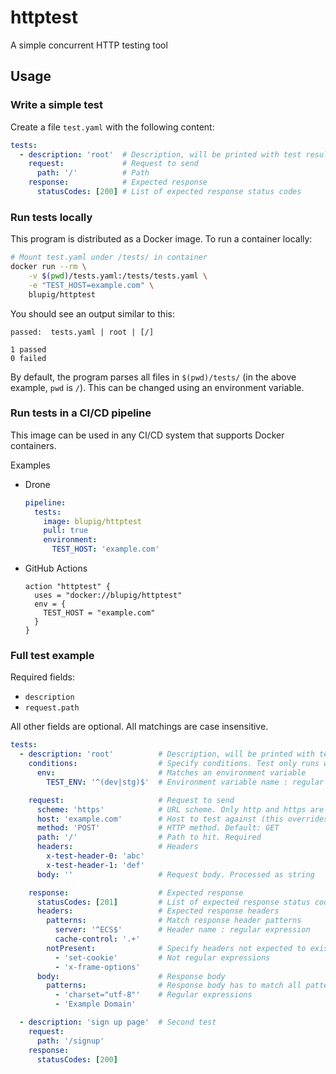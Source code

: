 # httptest
A simple concurrent HTTP testing tool

## Usage

### Write a simple test

Create a file `test.yaml` with the following content:

```yaml
tests:
  - description: 'root'  # Description, will be printed with test results
    request:             # Request to send
      path: '/'          # Path
    response:            # Expected response
      statusCodes: [200] # List of expected response status codes
```

### Run tests locally

This program is distributed as a Docker image. To run a container locally:
```bash
# Mount test.yaml under /tests/ in container
docker run --rm \
    -v $(pwd)/tests.yaml:/tests/tests.yaml \
    -e "TEST_HOST=example.com" \
    blupig/httptest
```

You should see an output similar to this:
```
passed:  tests.yaml | root | [/]

1 passed
0 failed
```

By default, the program parses all files in `$(pwd)/tests/` (in the above
example, `pwd` is `/`). This can be changed using an environment variable.

### Run tests in a CI/CD pipeline

This image can be used in any CI/CD system that supports Docker containers.

Examples

- Drone

  ```yaml
  pipeline:
    tests:
      image: blupig/httptest
      pull: true
      environment:
        TEST_HOST: 'example.com'
  ```

- GitHub Actions

  ```hcl
  action "httptest" {
    uses = "docker://blupig/httptest"
    env = {
      TEST_HOST = "example.com"
    }
  }
  ```

### Full test example

Required fields:

- `description`
- `request.path`

All other fields are optional. All matchings are case insensitive.

```yaml
tests:
  - description: 'root'          # Description, will be printed with test results. Required
    conditions:                  # Specify conditions. Test only runs when all conditions are met
      env:                       # Matches an environment variable
        TEST_ENV: '^(dev|stg)$'  # Environment variable name : regular expression

    request:                     # Request to send
      scheme: 'https'            # URL scheme. Only http and https are supported. Default: https
      host: 'example.com'        # Host to test against (this overrides TEST_HOST for this specific test)
      method: 'POST'             # HTTP method. Default: GET
      path: '/'                  # Path to hit. Required
      headers:                   # Headers
        x-test-header-0: 'abc'
        x-test-header-1: 'def'
      body: ''                   # Request body. Processed as string

    response:                    # Expected response
      statusCodes: [201]         # List of expected response status codes
      headers:                   # Expected response headers
        patterns:                # Match response header patterns
          server: '^ECS$'        # Header name : regular expression
          cache-control: '.+'
        notPresent:              # Specify headers not expected to exist.
          - 'set-cookie'         # Not regular expressions
          - 'x-frame-options'
      body:                      # Response body
        patterns:                # Response body has to match all patterns in this list in order to pass test
          - 'charset="utf-8"'    # Regular expressions
          - 'Example Domain'

  - description: 'sign up page'  # Second test
    request:
      path: '/signup'
    response:
      statusCodes: [200]
```
